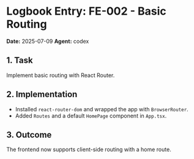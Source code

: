 # Logbook Entry: FE-002 - Basic Routing

**Date:** 2025-07-09
**Agent:** codex

## 1. Task
Implement basic routing with React Router.

## 2. Implementation
- Installed `react-router-dom` and wrapped the app with `BrowserRouter`.
- Added `Routes` and a default `HomePage` component in `App.tsx`.

## 3. Outcome
The frontend now supports client-side routing with a home route.
